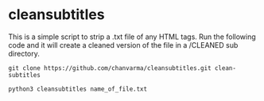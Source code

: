 # cleansubtitles
This is a simple script to strip a .txt file of any HTML tags. Run the following code and it will create a cleaned version of the file in a /CLEANED sub directory. 

`git clone https://github.com/chanvarma/cleansubtitles.git clean-subtitles`


`python3 cleansubtitles name_of_file.txt`
